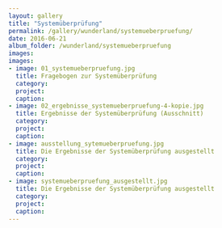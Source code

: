 ```yaml
---
layout: gallery
title: "Systemüberprüfung"
permalink: /gallery/wunderland/systemueberpruefung/
date: 2016-06-21
album_folder: /wunderland/systemueberpruefung
images:
images:
- image: 01_systemueberpruefung.jpg
  title: Fragebogen zur Systemüberprüfung
  category: 
  project: 
  caption: 
- image: 02_ergebnisse_systemueberpruefung-4-kopie.jpg
  title: Ergebnisse der Systemüberprüfung (Ausschnitt)
  category: 
  project: 
  caption: 
- image: ausstellung_sytemueberpruefung.jpg
  title: Die Ergebnisse der Systemüberprüfung ausgestellt
  category: 
  project: 
  caption: 
- image: systemueberpruefung_ausgestellt.jpg
  title: Die Ergebnisse der Systemüberprüfung ausgestellt
  category: 
  project: 
  caption: 
---
```

